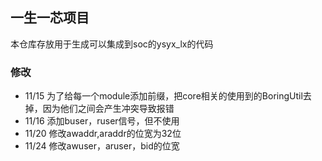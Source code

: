 ## 一生一芯项目

本仓库存放用于生成可以集成到soc的ysyx_lx的代码

### 修改

+ 11/15 为了给每一个module添加前缀，把core相关的使用到的BoringUtil去掉，因为他们之间会产生冲突导致报错
+ 11/16 添加buser，ruser信号，但不使用
+ 11/20 修改awaddr,araddr的位宽为32位
+ 11/24 修改awuser，aruser，bid的位宽